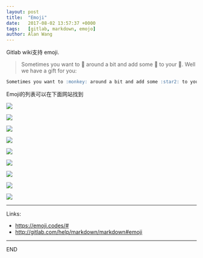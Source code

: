 ```yaml
---
layout: post
title:  "Emoji"
date:   2017-08-02 13:57:37 +0000
tags:   [gitlab, markdown, emojo]
author: Alan Wang
---
```

Gitlab wiki支持 emoji.

> Sometimes you want to :monkey: around a bit and add some :star2: to your :speech_balloon:. Well we have a gift for you:

```markdown
Sometimes you want to :monkey: around a bit and add some :star2: to your :speech_balloon:. Well we have a gift for you:
```

Emoji的列表可以在下面网站找到

![](/assets/images/2017-08-02-emoji/emoji1.png)

![](/assets/images/2017-08-02-emoji/emoji2.png)

![](/assets/images/2017-08-02-emoji/emoji3.png)

![](/assets/images/2017-08-02-emoji/emoji4.png)

![](/assets/images/2017-08-02-emoji/emoji5.png)

![](/assets/images/2017-08-02-emoji/emoji6.png)

![](/assets/images/2017-08-02-emoji/emoji7.png)

![](/assets/images/2017-08-02-emoji/emoji8.png)

![](/assets/images/2017-08-02-emoji/emoji9.png)

--- 
Links:
- https://emoji.codes/#
- http://gitlab.com/help/markdown/markdown#emoji

---
END
